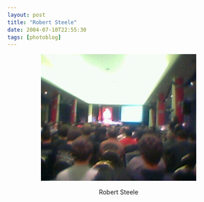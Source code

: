 ```yaml
---
layout: post
title: "Robert Steele"
date: 2004-07-10T22:55:30
tags: [photoblog]
---
```


<p align="center">
<img alt="Robert Steele" src="/2004/07/10/16353507202_0.jpg"><br /><div align="center" class="caption">Robert Steele</div><br /></p>
